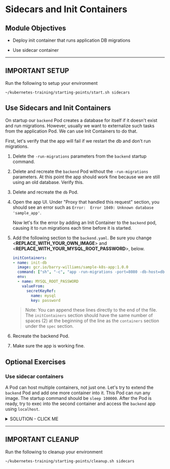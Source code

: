 # Sidecars and Init Containers

## Module Objectives


- Deploy init container that runs application DB migrations

- Use sidecar container

---

## **IMPORTANT SETUP**
Run the following to setup your environment

```shell
~/kubernetes-training/starting-points/start.sh sidecars
```

## Use Sidecars and Init Containers

On startup our `backend` Pod creates a database for itself if it doesn't exist and run migrations. However, usually we want to externalize such tasks from the application Pod. We can use Init Containers to do that.

First, let's verify that the app will fail if we restart the db and don't run migrations.

1. Delete the `-run-migrations` parameters from the `backend` startup command.

1. Delete and recreate the `backend` Pod without the `-run-migrations`
parameters. At this point the app should work fine because we are still
using an old database.  Verify this.

1. Delete and recreate the `db` Pod.

1. Open the app UI.  Under "Proxy that handled this request" section,
you should see an error such as `Error:  Error 1049: Unknown database
'sample_app'`.

    Now let's fix the error by adding an Init Container to the `backend` pod, causing it to run migrations each time before it is started.

1. Add the following section to the `backend.yaml`.
Be sure you change <**REPLACE_WITH_YOUR_OWN_IMAGE**>
and <**REPLACE_WITH_YOUR_MYSQL_ROOT_PASSWORD**>, below.

    ```yaml
    initContainers:
    - name: init-db
      image: gcr.io/barry-williams/sample-k8s-app:1.0.0
      command: ["sh", "-c", "app -run-migrations -port=8080 -db-host=db -db-password=$MYSQL_ROOT_PASSWORD" ]
      env:
      - name: MYSQL_ROOT_PASSWORD
        valueFrom:
          secretKeyRef:
            name: mysql
            key: password
    ```

    > Note: You can append these lines directly to the end of the file. The `initContainers` section should have the same number of spaces (2) at the beginning
    of the line as the `containers` section under the `spec` section.

1. Recreate the backend Pod.

1. Make sure the app is working fine.


## Optional Exercises

### Use sidecar containers

A Pod can host multiple containers, not just one. Let's try to extend the `backend` Pod and add one more container into it. This Pod can run any image. The startup command should be `sleep 100000`. After the Pod is ready, try to exec into the second container and access the `backend` app using `localhost`.

<details><summary>SOLUTION - CLICK ME</summary>
<p>

Modify the `backend.yaml` to include an additional container.

```yaml
spec:
  containers:
  - name: multi
    image: busybox
    command: ['sh', '-c', 'echo Multi-container example! && sleep 100000']
```

> Note: in yaml `-` is used for arrays, every object with `-` supports multiple values.

```shell
kubectl exec -i -t backend -c multi /bin/sh
wget -O - http://backend:8080
```

</p>
</details>

---

## **IMPORTANT CLEANUP**
Run the following to cleanup your environment

```shell
~/kubernetes-training/starting-points/cleanup.sh sidecars
```

